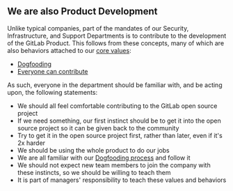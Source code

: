 ## We are also Product Development

Unlike typical companies, part of the mandates of our Security, Infrastructure, and Support Departments is to contribute to the development of the GitLab Product. This follows from these concepts, many of which are also behaviors attached to our [core values](/handbook/values/):

* [Dogfooding](/handbook/values/#dogfooding)
* [Everyone can contribute](/handbook/company/mission/#everyone-can-contribute)

As such, everyone in the department should be familiar with, and be acting upon, the following statements:

* We should all feel comfortable contributing to the GitLab open source project
* If we need something, our first instinct should be to get it into the open source project so it can be given back to the community
* Try to get it in the open source project first, rather than later, even if it's 2x harder
* We should be using the whole product to do our jobs
* We are all familiar with our [Dogfooding process](https://about.gitlab.com/direction/dogfooding/) and follow it
* We should not expect new team members to join the company with these instincts, so we should be willing to teach them
* It is part of managers' responsibility to teach these values and behaviors
